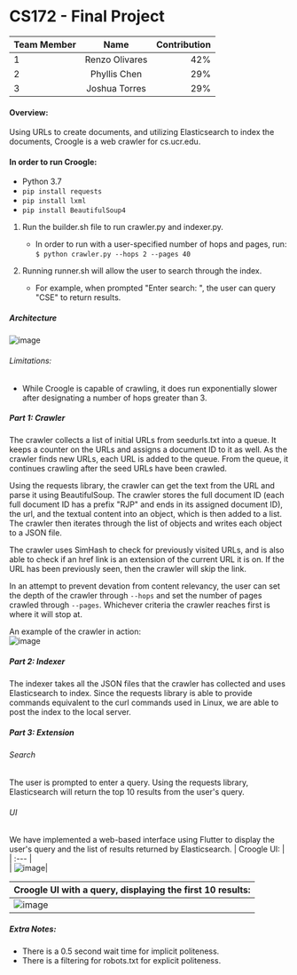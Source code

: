 # CS172 - Final Project

| Team Member      | Name | Contribution     |
| :---        |    :----:   |          ---: |
| 1      | Renzo Olivares        | 42%   |
| 2   | Phyllis Chen        | 29%      |
| 3   | Joshua Torres        | 29%      |

#### Overview: 
Using URLs to create documents, and utilizing Elasticsearch to index the documents, Croogle is a web crawler for cs.ucr.edu. 

#### In order to run Croogle:
- Python 3.7
- `pip install requests`
- `pip install lxml`
- `pip install BeautifulSoup4`

1. Run the builder.sh file to run crawler.py and indexer.py.
    * In order to run with a user-specified number of hops and pages, run: </br>
    `$ python crawler.py --hops 2 --pages 40`
    
2. Running runner.sh will allow the user to search through the index.
    * For example, when prompted "Enter search: ", the user can query "CSE" to return results.

##### Architecture
![image](https://user-images.githubusercontent.com/43655330/121763383-7d6a1c80-caf0-11eb-81c1-a2c684fa2f7d.png)

###### Limitations:
* While Croogle is capable of crawling, it does run exponentially slower after designating a number of hops greater than 3.

##### Part 1: Crawler
The crawler collects a list of initial URLs from seedurls.txt into a queue. It keeps a counter on the URLs and assigns a document ID to it as well. As the crawler finds new URLs, each URL is added to the queue. From the queue, it continues crawling after the seed URLs have been crawled. 

Using the requests library, the crawler can get the text from the URL and parse it using BeautifulSoup. The crawler stores the full document ID (each full document ID has a prefix "RJP" and ends in its assigned document ID), the url, and the textual content into an object, which is then added to a list. The crawler then iterates through the list of objects and writes each object to a JSON file.

The crawler uses SimHash to check for previously visited URLs, and is also able to check if an href link is an extension of the current URL it is on. If the URL has been previously seen, then the crawler will skip the link.

In an attempt to prevent devation from content relevancy, the user can set the depth of the crawler through `--hops` and set the number of pages crawled through `--pages`. Whichever criteria the crawler reaches first is where it will stop at.

An example of the crawler in action: <br>
![image](https://user-images.githubusercontent.com/43655330/121763710-0aae7080-caf3-11eb-8e0d-a517d2600e9b.png)

##### Part 2: Indexer
The indexer takes all the JSON files that the crawler has collected and uses Elasticsearch to index. Since the requests library is able to provide commands equivalent to the curl commands used in Linux, we are able to post the index to the local server.

##### Part 3: Extension
###### Search
The user is prompted to enter a query. Using the requests library, Elasticsearch will return the top 10 results from the user's query.
###### UI
We have implemented a web-based interface using Flutter to display the user's query and the list of results returned by Elasticsearch.
| Croogle UI:    |
| :---        |   
| ![image](https://user-images.githubusercontent.com/43655330/121717413-fd16cd80-ca95-11eb-88e7-87fe88f11d26.png)|

| Croogle UI with a query, displaying the first 10 results:    |
| :---        |   
| ![image](https://user-images.githubusercontent.com/43655330/121762447-df278800-caea-11eb-9ef5-e35273ced973.png)|



##### Extra Notes:
* There is a 0.5 second wait time for implicit politeness.
* There is a filtering for robots.txt for explicit politeness.
